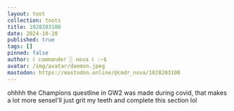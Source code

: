 ```yaml
---
layout: toot
collection: toots
title: 1028203100
date: 2024-10-28
published: true
tags: []
pinned: false
author: ⸸ commander ░ nova ⸸ :~$
avatar: /img/avatar/daemon.jpeg
mastodon: https://mastodon.online/@cmdr_nova/1028203100
---
```


ohhhh the Champions questline in GW2 was made during covid, that makes a lot more senseI'll just grit my teeth and complete this section lol
